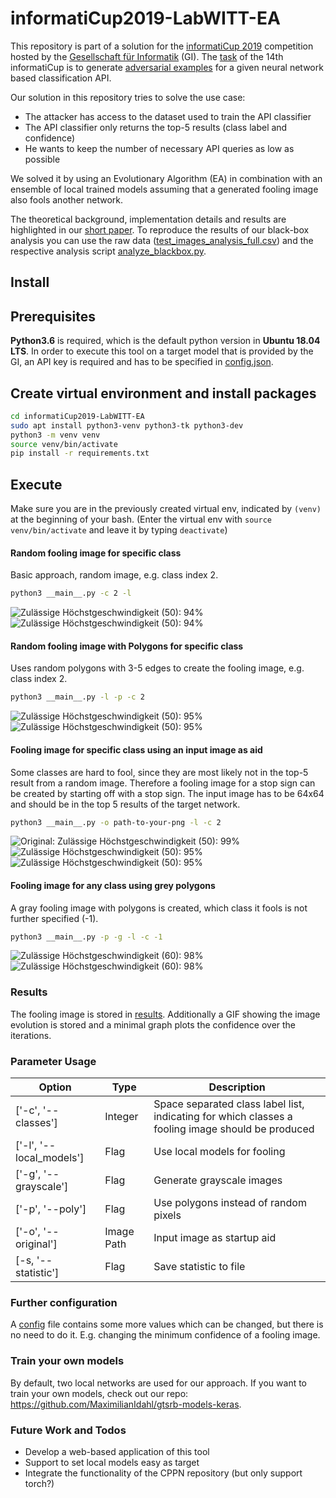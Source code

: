# informatiCup2019-LabWITT-EA


This repository is part of a solution for the [informatiCup 2019](http://www.informaticup.de) competition
hosted by the [Gesellschaft für Informatik](https://gi.de) (GI).
The [task](https://github.com/InformatiCup/InformatiCup2019/blob/master/Irrbilder.pdf) 
of the 14th informatiCup is to generate [adversarial examples](https://blog.openai.com/adversarial-example-research/) 
for a given neural network based classification API.

Our solution in this repository tries to solve the use case:
* The attacker has access to the dataset used to train the API classifier
* The API classifier only returns the top-5 results (class label and confidence) 
* He wants to keep the number of necessary API queries as low as possible

We solved it by using an Evolutionary Algorithm (EA) in combination with an ensemble of local 
trained models 
assuming that a generated fooling image also fools another network.

The theoretical background, implementation details and results are highlighted in our [short paper](http://jtheiner.de/a6sg26io/paper.pdf). To reproduce the results of our black-box analysis you can use the raw data ([test_images_analysis_full.csv](http://jtheiner.de/a6sg26io/test_images_analysis_full.csv)) and the respective analysis script [analyze_blackbox.py](experiments/analysis/analyze_blackbox.py).

## Install

## Prerequisites
__Python3.6__ is required, which is the default python version in __Ubuntu 18.04 LTS__.
In order to execute this tool on a target model that is provided by the GI, an API key is required 
and has to be specified in 
[config.json](
./config.json).

## Create virtual environment and install packages
```bash
cd informatiCup2019-LabWITT-EA
sudo apt install python3-venv python3-tk python3-dev
python3 -m venv venv
source venv/bin/activate
pip install -r requirements.txt
```

## Execute
Make sure you are in the previously created virtual env, indicated by `(venv)` at the beginning of your bash. (Enter the virtual env with `source venv/bin/activate` and leave it by typing `deactivate`)
#### Random fooling image for specific class
Basic approach, random image, e.g. class index 2.
``` bash
python3 __main__.py -c 2 -l
```

![](examples/examples_readme_random_02.png "Zulässige Höchstgeschwindigkeit (50): 94%")
![](examples/examples_readme_random_02.gif "Zulässige Höchstgeschwindigkeit (50): 94%")

#### Random fooling image with Polygons for specific class
Uses random polygons with 3-5 edges to create the fooling image, e.g. class index 2.
``` bash
python3 __main__.py -l -p -c 2
```

![](examples/examples_readme_poly_02.png "Zulässige Höchstgeschwindigkeit (50): 95%")
![](examples/examples_readme_poly_02.gif "Zulässige Höchstgeschwindigkeit (50): 95%")

#### Fooling image for specific class using an input image as aid
Some classes are hard to fool, since they are most likely not in the top-5 result from a random 
image. Therefore a fooling image for a stop sign can be created by starting off with a stop sign. The input image has to be 64x64 and should be in the top 5 results of the target network.
``` bash
python3 __main__.py -o path-to-your-png -l -c 2
```

![](examples/examples_readme_original_02.png "Original: Zulässige Höchstgeschwindigkeit (50): 99%")
![](examples/examples_readme_original_fool_02.png "Zulässige Höchstgeschwindigkeit (50): 95%")
![](examples/examples_readme_original_fool_02.gif "Zulässige Höchstgeschwindigkeit (50): 95%")

#### Fooling image for any class using grey polygons
A gray fooling image with polygons is created, which class it fools is not further specified (-1).
``` bash
python3 __main__.py -p -g -l -c -1
```

![](examples/examples_readme_poly_03.png "Zulässige Höchstgeschwindigkeit (60): 98%")
![](examples/examples_readme_poly_03.gif "Zulässige Höchstgeschwindigkeit (60): 98%")

### Results
The fooling image is stored in [results](./results). Additionally a GIF showing the image evolution
 is stored and a minimal graph plots the confidence over the iterations.

### Parameter Usage
| Option | Type | Description | 
|---------------|----------|---------|
| ['-c', '--classes'] | Integer | Space separated class label list, indicating for which classes a fooling image should be produced| 
| ['-l', '--local_models'] | Flag | Use local models for fooling| 
| ['-g', '--grayscale'] | Flag | Generate grayscale images | 
| ['-p', '--poly'] | Flag | Use polygons instead of random pixels | 
| ['-o', '--original'] | Image Path | Input image as startup aid | 
| [-s, '--statistic'] | Flag | Save statistic to file |

### Further configuration
A [config](./config.json) file contains some more values which can be changed, but there is no need to do it. E.g. changing the minimum confidence of a fooling image.

### Train your own models
By default, two local networks are used for our approach.
If you want to train your own models, check out our repo:
https://github.com/MaximilianIdahl/gtsrb-models-keras.

### Future Work and Todos
* Develop a web-based application of this tool 
* Support to set local models easy as target
* Integrate the functionality of the CPPN repository (but only support torch?)
